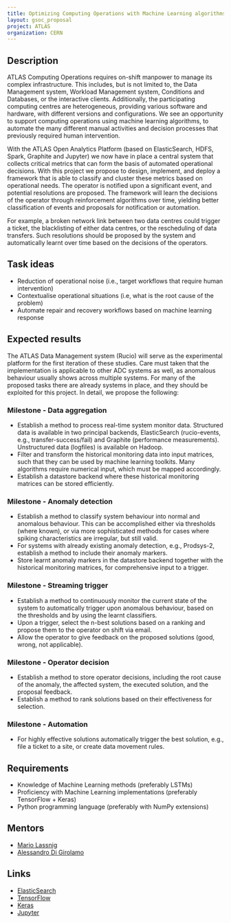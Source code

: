 ```yaml
---
title: Optimizing Computing Operations with Machine Learning algorithms
layout: gsoc_proposal
project: ATLAS
organization: CERN
---
```


## Description

ATLAS Computing Operations requires on-shift manpower to manage its complex infrastructure. This includes, but is not limited to, the Data Management system, Workload Management system, Conditions and Databases, or the interactive clients. Additionally, the participating computing centres are heterogeneous, providing various software and hardware, with different versions and configurations. We see an opportunity to support computing operations using machine learning algorithms, to automate the many different manual activities and decision processes that previously required human intervention.

With the ATLAS Open Analytics Platform (based on ElasticSearch, HDFS, Spark, Graphite and Jupyter) we now have in place a central system that collects critical metrics that can form the basis of automated operational decisions. With this project we propose to design, implement, and deploy a framework that is able to classify and cluster these metrics based on operational needs. The operator is notified upon a significant event, and potential resolutions are proposed. The framework will learn the decisions of the operator through reinforcement algorithms over time, yielding better classification of events and proposals for notification or automation.

For example, a broken network link between two data centres could trigger a ticket, the blacklisting of either data centres, or the rescheduling of data transfers. Such resolutions should be proposed by the system and automatically learnt over time based on the decisions of the operators.

## Task ideas

- Reduction of operational noise (i.e., target workflows that require human intervention)
- Contextualise operational situations (i.e, what is the root cause of the problem)
- Automate repair and recovery workflows based on machine learning response

## Expected results

The ATLAS Data Management system (Rucio) will serve as the experimental platform for the first iteration of these studies. Care must taken that the implementation is applicable to other ADC systems as well, as anomalous behaviour usually shows across multiple systems. For many of the proposed tasks there are already systems in place, and they should be exploited for this project. In detail, we propose the following:

### Milestone - Data aggregation
- Establish a method to process real-time system monitor data. Structured data is available in two principal backends, ElasticSearch (rucio-events, e.g., transfer-success/fail) and Graphite (performance measurements). Unstructured data (logfiles) is available on Hadoop.
- Filter and transform the historical monitoring data into input matrices, such that they can be used by machine learning toolkits. Many algorithms require numerical input, which must be mapped accordingly.
- Establish a datastore backend where these historical monitoring matrices can be stored efficiently.

### Milestone - Anomaly detection
- Establish a method to classify system behaviour into normal and anomalous behaviour. This can be accomplished either via thresholds (where known), or via more sophisticated methods for cases where spiking characteristics are irregular, but still valid.
- For systems with already existing anomaly detection, e.g., Prodsys-2, establish a method to include their anomaly markers.
- Store learnt anomaly markers in the datastore backend together with the historical monitoring matrices, for comprehensive input to a trigger.

### Milestone - Streaming trigger
- Establish a method to continuously monitor the current state of the system to automatically trigger upon anomalous behaviour, based on the thresholds and by using the learnt classifiers.
- Upon a trigger, select the n-best solutions based on a ranking and propose them to the operator on shift via email.
- Allow the operator to give feedback on the proposed solutions (good, wrong, not applicable).

### Milestone - Operator decision
- Establish a method to store operator decisions, including the root cause of the anomaly, the affected system, the executed solution, and the proposal feedback.
- Establish a method to rank solutions based on their effectiveness for selection.

### Milestone - Automation
- For highly effective solutions automatically trigger the best solution, e.g., file a ticket to a site, or create data movement rules.

## Requirements

- Knowledge of Machine Learning methods (preferably LSTMs)
- Proficiency with Machine Learning implementations (preferably TensorFlow + Keras)
- Python programming language (preferably with NumPy extensions)

## Mentors

- [Mario Lassnig](mailto:Mario.Lassnig@cern.ch)
- [Alessandro Di Girolamo](mailto:Alessandro.Di.Girolamo@cern.ch)

## Links
- [ElasticSearch](https://www.elastic.co/)
- [TensorFlow](https://www.tensorflow.org/)
- [Keras](https://keras.io/)
- [Jupyter](https://jupyter.org/)
